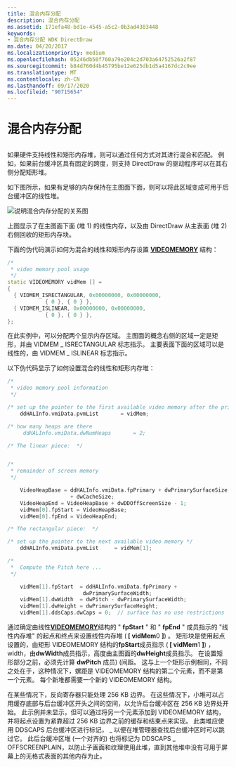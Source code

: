 ```yaml
---
title: 混合内存分配
description: 混合内存分配
ms.assetid: 171efa48-bd1e-4545-a5c2-0b3ad4383448
keywords:
- 混合内存分配 WDK DirectDraw
ms.date: 04/20/2017
ms.localizationpriority: medium
ms.openlocfilehash: 05246db50f760a79e204c2d703a64752526a2f87
ms.sourcegitcommit: b84d760d4b45795be12e625db1d5a4167dc2c9ee
ms.translationtype: MT
ms.contentlocale: zh-CN
ms.lasthandoff: 09/17/2020
ms.locfileid: "90715654"
---
```

# <a name="mixed-memory-allocation"></a>混合内存分配


## <span id="ddk_mixed_memory_allocation_gg"></span><span id="DDK_MIXED_MEMORY_ALLOCATION_GG"></span>


如果硬件支持线性和矩形内存堆，则可以通过任何方式对其进行混合和匹配。 例如，如果前台缓冲区具有固定的跨度，则支持 DirectDraw 的驱动程序可以在其右侧分配矩形堆。

如下图所示，如果有足够的内存保持在主图面下面，则可以将此区域变成可用于后台缓冲区的线性堆。

![说明混合内存分配的关系图](images/ddfig6.png)

上图显示了在主图面下面 (堆 1) 的线性内存，以及由 DirectDraw 从主表面 (堆 2) 右侧回收的矩形内存块。

下面的伪代码演示如何为混合的线性和矩形内存设置 [**VIDEOMEMORY**](/windows/win32/api/ddrawint/ns-ddrawint-_videomemory) 结构：

```cpp
/*
 * video memory pool usage
 */
static VIDEOMEMORY vidMem [] =
{
  { VIDMEM_ISRECTANGULAR, 0x00000000, 0x00000000,
            { 0 }, { 0 } },
  { VIDMEM_ISLINEAR, 0x00000000, 0x00000000,
            { 0 }, { 0 } },
};
```

在此实例中，可以分配两个显示内存区域。 主图面的概念右侧的区域一定是矩形，并由 VIDMEM \_ ISRECTANGULAR 标志指示。 主要表面下面的区域可以是线性的，由 VIDMEM \_ ISLINEAR 标志指示。

以下伪代码显示了如何设置混合的线性和矩形内存堆：

```cpp
/*
 * video memory pool information
 */

/* set up the pointer to the first available video memory after the primary surface */
    ddHALInfo.vmiData.pvmList       = vidMem;

/* how many heaps are there   
     ddHALInfo.vmiData.dwNumHeaps       = 2;

/* The linear piece:  */


/*
 * remainder of screen memory
 */

    VideoHeapBase = ddHALInfo.vmiData.fpPrimary + dwPrimarySurfaceSize
                    + dwCacheSize;
    VideoHeapEnd = VideoHeapBase + dwDDOffScreenSize - 1;
    vidMem[0].fpStart = VideoHeapBase;
    vidMem[0].fpEnd = VideoHeapEnd;

/* The rectangular piece:  */

/* set up the pointer to the next available video memory */
    ddHALInfo.vmiData.pvmList     = vidMem[1];

/*
 *  Compute the Pitch here ...
 */

    vidMem[1].fpStart  = ddHALInfo.vmiData.fpPrimary + 
                        dwPrimarySurfaceWidth;
    vidMem[1].dwWidth  = dwPitch - dwPrimarySurfaceWidth;
    vidMem[1].dwHeight = dwPrimarySurfaceHeight;
    vidMem[1].ddsCaps.dwCaps = 0;  // surface has no use restrictions
```

通过确定由线性[**VIDEOMEMORY**](/windows/win32/api/ddrawint/ns-ddrawint-_videomemory)结构的 " **fpStart** " 和 " **fpEnd** " 成员指示的 "线性内存堆" 的起点和终点来设置线性内存堆 (<strong> \[ vidMem</strong>0 <strong>\]</strong>) 。 矩形块是使用起点设置的，由矩形 VIDEOMEMORY 结构的**fpStart**成员指示 (<strong> \[ vidMem</strong>1 <strong>\]</strong>) ，width，由**dwWidth**成员指示，高度由主图面的**dwHeight**成员指示。 在设置矩形部分之前，必须先计算 **dwPitch** 成员)  (间距。 这与上一个矩形示例相同，不同之处在于，这种情况下，螺距是 VIDEOMEMORY 结构的第二个元素，而不是第一个元素。 每个新堆都需要一个新的 VIDEOMEMORY 结构。

在某些情况下，反向寄存器只能处理 256 KB 边界。 在这些情况下，小堆可以占用缓存底部与后台缓冲区开头之间的空间，以允许后台缓冲区在 256 KB 边界处开始。 此示例并未显示，但可以通过将另一个元素添加到 VIDEOMEMORY 结构，并将起点设置为紧靠超过 256 KB 边界之前的缓存和结束点来实现。 此类堆应使用 DDSCAPS 后台缓冲区进行标记， \_ 以便在堆管理器查找后台缓冲区时可以跳过它。 此后台缓冲区堆 (一个对齐的) 也将标记为 DDSCAPS \_ OFFSCREENPLAIN，以防止子画面和纹理使用此堆，直到其他堆中没有可用于屏幕上的无格式表面的其他内存为止。

 

